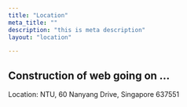 ```yaml
---
title: "Location"
meta_title: ""
description: "this is meta description"
layout: "location"

---
```


Construction of web going on ...
---

Location: NTU, 60 Nanyang Drive, Singapore 637551
